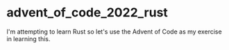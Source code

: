 # advent_of_code_2022_rust
I'm attempting to learn Rust so let's use the Advent of Code as my exercise in learning this.
